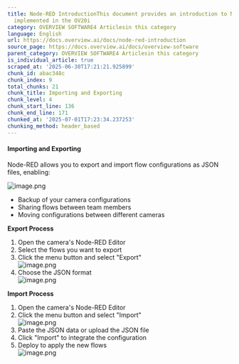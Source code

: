 ```yaml
---
title: Node-RED IntroductionThis document provides an introduction to Node-RED as
  implemented in the OV20i
category: OVERVIEW SOFTWARE4 Articlesin this category
language: English
url: https://docs.overview.ai/docs/node-red-introduction
source_page: https://docs.overview.ai/docs/overview-software
parent_category: OVERVIEW SOFTWARE4 Articlesin this category
is_individual_article: true
scraped_at: '2025-06-30T17:21:21.925899'
chunk_id: abac348c
chunk_index: 9
total_chunks: 21
chunk_title: Importing and Exporting
chunk_level: 4
chunk_start_line: 136
chunk_end_line: 171
chunked_at: '2025-07-01T17:23:34.237253'
chunking_method: header_based
---
```


#### Importing and Exporting

Node-RED allows you to export and import flow configurations as JSON files, enabling:

![image.png](https://cdn.document360.io/863daf20-40fe-49e9-9c91-e3c6cfba55d1/Images/Documentation/image%28205%29.png)

  * Backup of your camera configurations
  * Sharing flows between team members
  * Moving configurations between different cameras



**Export Process**

  1. Open the camera's Node-RED Editor
  2. Select the flows you want to export
  3. Click the menu button and select "Export"  
![image.png](https://cdn.document360.io/863daf20-40fe-49e9-9c91-e3c6cfba55d1/Images/Documentation/image%28206%29.png)
  4. Choose the JSON format  
![image.png](https://cdn.document360.io/863daf20-40fe-49e9-9c91-e3c6cfba55d1/Images/Documentation/image%28207%29.png)



**Import Process**

  1. Open the camera's Node-RED Editor
  2. Click the menu button and select "Import"  
![image.png](https://cdn.document360.io/863daf20-40fe-49e9-9c91-e3c6cfba55d1/Images/Documentation/image%28209%29.png)
  3. Paste the JSON data or upload the JSON file
  4. Click "Import" to integrate the configuration
  5. Deploy to apply the new flows  
![image.png](https://cdn.document360.io/863daf20-40fe-49e9-9c91-e3c6cfba55d1/Images/Documentation/image%28210%29.png)


